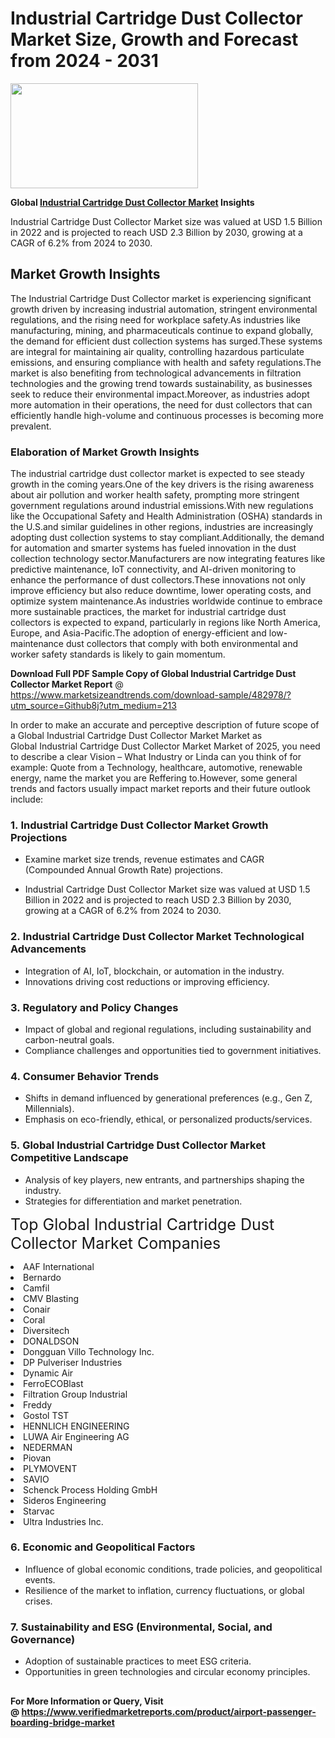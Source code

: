 <H1>Industrial Cartridge Dust Collector Market Size, Growth and Forecast from 2024 - 2031</H1><img class="aligncenter size-medium wp-image-584254" src="https://thirdeyenews.in/wp-content/uploads/2024/09/Global-Market-Research-300x168.jpeg" alt="" width="300" height="168" /><p><strong>Global&nbsp;<a href="https://www.marketsizeandtrends.com/download-sample/482978/?utm_source=Github8j?utm_medium=213">Industrial Cartridge Dust Collector Market</a> Insights</strong></p><p>Industrial Cartridge Dust Collector Market size was valued at USD 1.5 Billion in 2022 and is projected to reach USD 2.3 Billion by 2030, growing at a CAGR of 6.2% from 2024 to 2030.</p><p><h2>Market Growth Insights</h2> The Industrial Cartridge Dust Collector market is experiencing significant growth driven by increasing industrial automation, stringent environmental regulations, and the rising need for workplace safety.As industries like manufacturing, mining, and pharmaceuticals continue to expand globally, the demand for efficient dust collection systems has surged.These systems are integral for maintaining air quality, controlling hazardous particulate emissions, and ensuring compliance with health and safety regulations.The market is also benefiting from technological advancements in filtration technologies and the growing trend towards sustainability, as businesses seek to reduce their environmental impact.Moreover, as industries adopt more automation in their operations, the need for dust collectors that can efficiently handle high-volume and continuous processes is becoming more prevalent.<h3>Elaboration of Market Growth Insights</h3> The industrial cartridge dust collector market is expected to see steady growth in the coming years.One of the key drivers is the rising awareness about air pollution and worker health safety, prompting more stringent government regulations around industrial emissions.With new regulations like the Occupational Safety and Health Administration (OSHA) standards in the U.S.and similar guidelines in other regions, industries are increasingly adopting dust collection systems to stay compliant.Additionally, the demand for automation and smarter systems has fueled innovation in the dust collection technology sector.Manufacturers are now integrating features like predictive maintenance, IoT connectivity, and AI-driven monitoring to enhance the performance of dust collectors.These innovations not only improve efficiency but also reduce downtime, lower operating costs, and optimize system maintenance.As industries worldwide continue to embrace more sustainable practices, the market for industrial cartridge dust collectors is expected to expand, particularly in regions like North America, Europe, and Asia-Pacific.The adoption of energy-efficient and low-maintenance dust collectors that comply with both environmental and worker safety standards is likely to gain momentum.<p><span class=""><strong>Download Full PDF Sample Copy of Global Industrial Cartridge Dust Collector Market Report</strong> @ <a href="https://www.marketsizeandtrends.com/download-sample/482978/?utm_source=Github8j?utm_medium=213" target="_blank">https://www.marketsizeandtrends.com/download-sample/482978/?utm_source=Github8j?utm_medium=213</a></span></p><p>In order to make an accurate and perceptive description of future scope of a Global&nbsp;Industrial Cartridge Dust Collector Market Market as Global&nbsp;Industrial Cartridge Dust Collector Market Market of 2025, you need to describe a clear Vision &ndash; What Industry or Linda can you think of for example: Quote from a Technology, healthcare, automotive, renewable energy, name the market you are Reffering to.However, some general trends and factors usually impact market reports and their future outlook include:</p><h3>1.&nbsp;<strong>Industrial Cartridge Dust Collector Market Growth Projections</strong></h3><ul><li>Examine market size trends, revenue estimates and CAGR (Compounded Annual Growth Rate) projections.</li><li><p>Industrial Cartridge Dust Collector Market size was valued at USD 1.5 Billion in 2022 and is projected to reach USD 2.3 Billion by 2030, growing at a CAGR of 6.2% from 2024 to 2030.</p></li></ul><h3>2.&nbsp;<strong>Industrial Cartridge Dust Collector Market Technological Advancements</strong></h3><ul><li>Integration of AI, IoT, blockchain, or automation in the industry.</li><li>Innovations driving cost reductions or improving efficiency.</li></ul><h3>3.&nbsp;<strong>Regulatory and Policy Changes</strong></h3><ul><li>Impact of global and regional regulations, including sustainability and carbon-neutral goals.</li><li>Compliance challenges and opportunities tied to government initiatives.</li></ul><h3>4.&nbsp;<strong>Consumer Behavior Trends</strong></h3><ul><li>Shifts in demand influenced by generational preferences (e.g., Gen Z, Millennials).</li><li>Emphasis on eco-friendly, ethical, or personalized products/services.</li></ul><h3>5.&nbsp;<strong>Global Industrial Cartridge Dust Collector Market Competitive Landscape</strong></h3><ul><li>Analysis of key players, new entrants, and partnerships shaping the industry.</li><li>Strategies for differentiation and market penetration.</li></ul><p data-pm-slice="1 1 []"><span style="color: inherit; font-family: inherit; font-size: 25px;">Top Global Industrial Cartridge Dust Collector Market Companies</span></p><div class="" data-test-id=""><p><li>AAF International</li><li> Bernardo</li><li> Camfil</li><li> CMV Blasting</li><li> Conair</li><li> Coral</li><li> Diversitech</li><li> DONALDSON</li><li> Dongguan Villo Technology Inc.</li><li> DP Pulveriser Industries</li><li> Dynamic Air</li><li> FerroECOBlast</li><li> Filtration Group Industrial</li><li> Freddy</li><li> Gostol TST</li><li> HENNLICH ENGINEERING</li><li> LUWA Air Engineering AG</li><li> NEDERMAN</li><li> Piovan</li><li> PLYMOVENT</li><li> SAVIO</li><li> Schenck Process Holding GmbH</li><li> Sideros Engineering</li><li> Starvac</li><li> Ultra Industries Inc.</li></p></div><h3>6.&nbsp;<strong>Economic and Geopolitical Factors</strong></h3><ul><li>Influence of global economic conditions, trade policies, and geopolitical events.</li><li>Resilience of the market to inflation, currency fluctuations, or global crises.</li></ul><h3>7.&nbsp;<strong>Sustainability and ESG (Environmental, Social, and Governance)</strong></h3><ul><li>Adoption of sustainable practices to meet ESG criteria.</li><li>Opportunities in green technologies and circular economy principles.</li></ul><h2><strong style="font-size: 14px;">For More Information or Query, Visit @&nbsp;</strong><a style="background-color: #ffffff; font-size: 14px;" href="https://www.marketsizeandtrends.com/report/industrial-cartridge-dust-collector-market/" target="_blank">https://www.verifiedmarketreports.com/product/airport-passenger-boarding-bridge-market</a></h2>
